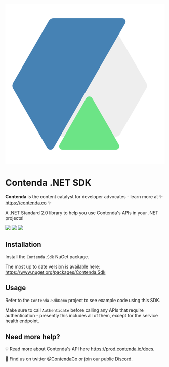 ![Contenda Logo](/assets/logo_dark.png)

# Contenda .NET SDK

**Contenda** is the content catalyst for developer advocates - learn more at ✨ https://contenda.co ✨

A .NET Standard 2.0 library to help you use Contenda's APIs in your .NET projects!

![](https://img.shields.io/badge/platform-any-green.svg?longCache=true&style=flat-square) ![](https://img.shields.io/badge/nuget-yes-green.svg?longCache=true&style=flat-square) ![](https://img.shields.io/badge/license-MIT-blue.svg?longCache=true&style=flat-square)

## Installation

Install the `Contenda.Sdk` NuGet package.

The most up to date version is available here: https://www.nuget.org/packages/Contenda.Sdk

## Usage

Refer to the `Contenda.SdkDemo` project to see example code using this SDK.

Make sure to call `Authenticate` before calling any APIs that require authentication - presently this includes all of them, except for the service health endpoint.

## Need more help?

💡 Read more about Contenda's API here https://prod.contenda.io/docs.

💬 Find us on twitter [@ContendaCo](https://twitter.com/ContendaCo) or join our public [Discord](https://discord.gg/bYda4pQz2v).